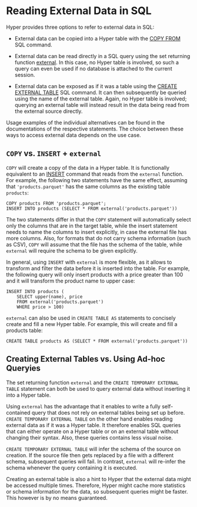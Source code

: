 # Reading External Data in SQL

Hyper provides three options to refer to external data in SQL:

-   External data can be copied into a Hyper table with the
    [COPY FROM](../command/copy_from) SQL command.

-   External data can be read directly in a SQL query using the set
    returning function [external](../setreturning#external). In this
    case, no Hyper table is involved, so such a query can even be used
    if no database is attached to the current session.

-   External data can be exposed as if it was a table using the
    [CREATE EXTERNAL TABLE](../command/create_external_table) SQL
    command. It can then  subsequently be queried using the name of
    the external table. Again, no Hyper table is involved; querying
    an external table will instead result in the data being read from
    the external source directly.

Usage examples of the individual alternatives can be found in the
documentations of the respective statements.
The choice between these ways to access external data depends on the use
case.

## `COPY` vs. `INSERT` + `external`

`COPY` will create a copy of the data in a Hyper table. It is
functionally equivalent to an [INSERT](../command/insert) command that
reads from the `external` function. For example, the following two
statements have the same effect, assuming that `'products.parquet'`
has the same columns as the existing table `products`:

```
COPY products FROM 'products.parquet';
INSERT INTO products (SELECT * FROM external('products.parquet'))
```

The two statements differ in that the `COPY` statement will
automatically select only the columns that are in the target table,
while the insert statement needs to name the columns to insert
explicitly, in case the external file has more columns. Also, for
formats that do not carry schema information (such as CSV), `COPY` will
assume that the file has the schema of the table, while `external` will
require the schema to be given explicitly.

In general, using `INSERT` with `external` is more flexible, as it
allows to transform and filter the data before it is inserted into the
table. For example, the following query will only insert products with a
price greater than 100 and it will transform the product name to upper
case:

```
INSERT INTO products (
    SELECT upper(name), price
    FROM external('products.parquet')
    WHERE price > 100)
```

`external` can also be used in `CREATE TABLE AS` statements to concisely
create and fill a new Hyper table. For example, this will create and
fill a products table:

```
CREATE TABLE products AS (SELECT * FROM external('products.parquet'))
```

## Creating External Tables vs. Using Ad-hoc Queryies

The set returning function `external` and the
`CREATE TEMPORARY EXTERNAL TABLE` statement can both be used to query
external data without inserting it into a Hyper table.

Using `external` has the advantage that it enables to write a fully
self-contained query that does not rely on external tables being set up
before. `CREATE TEMPORARY EXTERNAL TABLE` on the other hand enables
reading external data as if it was a Hyper table. It therefore enables
SQL queries that can either operate on a Hyper table or on an external
table without changing their syntax. Also, these queries contains less
visual noise.

`CREATE TEMPORARY EXTERNAL TABLE` will infer the schema of the source on
creation. If the source file then gets replaced by a file with a
different schema, subsequent queries will fail. In contrast, `external`
will re-infer the schema whenever the query containing it is executed.

Creating an external table is also a hint to Hyper that the external
data might be accessed multiple times. Therefore, Hyper might cache more
statistics or schema information for the data, so subsequent queries
might be faster. This however is by no means guaranteed.
